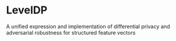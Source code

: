 # LevelDP
A unified expression and implementation of differential privacy and adversarial robustness for structured feature vectors
